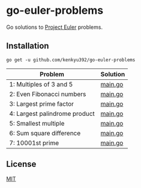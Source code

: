 # go-euler-problems

Go solutions to [Project Euler](https://projecteuler.net/) problems.

## Installation

```
go get -u github.com/kenkyu392/go-euler-problems
```

| Problem                       | Solution                |
| ----------------------------- | ----------------------- |
| 1: Multiples of 3 and 5       | [main.go](/001/main.go) |
| 2: Even Fibonacci numbers     | [main.go](/002/main.go) |
| 3: Largest prime factor       | [main.go](/003/main.go) |
| 4: Largest palindrome product | [main.go](/004/main.go) |
| 5: Smallest multiple          | [main.go](/005/main.go) |
| 6: Sum square difference      | [main.go](/006/main.go) |
| 7: 10001st prime              | [main.go](/007/main.go) |

## License

[MIT](LICENSE)
